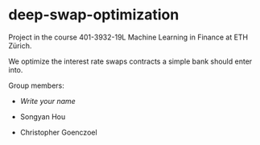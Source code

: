 # deep-swap-optimization
Project in the course 401-3932-19L  Machine Learning in Finance at ETH Zürich. 

We optimize the interest rate swaps contracts a simple bank should enter into.

Group members: 

*  *Write your name*

* Songyan Hou
* Christopher Goenczoel
